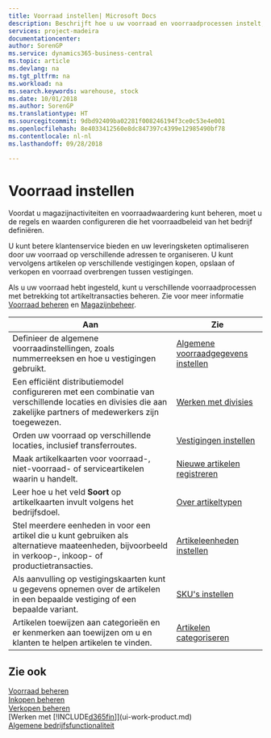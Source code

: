 ```yaml
---
title: Voorraad instellen| Microsoft Docs
description: Beschrijft hoe u uw voorraad en voorraadprocessen instelt, inclusief transferroutes en locaties, zoals magazijnen.
services: project-madeira
documentationcenter: 
author: SorenGP
ms.service: dynamics365-business-central
ms.topic: article
ms.devlang: na
ms.tgt_pltfrm: na
ms.workload: na
ms.search.keywords: warehouse, stock
ms.date: 10/01/2018
ms.author: SorenGP
ms.translationtype: HT
ms.sourcegitcommit: 9dbd92409ba02281f008246194f3ce0c53e4e001
ms.openlocfilehash: 8e4033412560e8dc847397c4399e12985490bf78
ms.contentlocale: nl-nl
ms.lasthandoff: 09/28/2018

---
```

# <a name="setting-up-inventory"></a>Voorraad instellen
Voordat u magazijnactiviteiten en voorraadwaardering kunt beheren, moet u de regels en waarden configureren die het voorraadbeleid van het bedrijf definiëren.

U kunt betere klantenservice bieden en uw leveringsketen optimaliseren door uw voorraad op verschillende adressen te organiseren. U kunt vervolgens artikelen op verschillende vestigingen kopen, opslaan of verkopen en voorraad overbrengen tussen vestigingen.

Als u uw voorraad hebt ingesteld, kunt u verschillende voorraadprocessen met betrekking tot artikeltransacties beheren. Zie voor meer informatie [Voorraad beheren](inventory-manage-inventory.md) en [Magazijnbeheer](warehouse-manage-warehouse.md).

| Aan | Zie |
| --- | --- |
| Definieer de algemene voorraadinstellingen, zoals nummerreeksen en hoe u vestigingen gebruikt. |[Algemene voorraadgegevens instellen](inventory-how-setup-general.md) |
|Een efficiënt distributiemodel configureren met een combinatie van verschillende locaties en divisies die aan zakelijke partners of medewerkers zijn toegewezen.|[Werken met divisies](inventory-responsibility-centers.md)|
| Orden uw voorraad op verschillende locaties, inclusief transferroutes. |[Vestigingen instellen](inventory-how-register-new-items.md) |
| Maak artikelkaarten voor voorraad-, niet-voorraad- of serviceartikelen waarin u handelt. |[Nieuwe artikelen registreren](inventory-how-register-new-items.md) |
|Leer hoe u het veld **Soort** op artikelkaarten invult volgens het bedrijfsdoel.|[Over artikeltypen](inventory-about-item-types.md)| 
|Stel meerdere eenheden in voor een artikel die u kunt gebruiken als alternatieve maateenheden, bijvoorbeeld in verkoop-, inkoop- of productietransacties.|[Artikeleenheden instellen](inventory-how-setup-units-of-measure.md)|
|Als aanvulling op vestigingskaarten kunt u gegevens opnemen over de artikelen in een bepaalde vestiging of een bepaalde variant.|[SKU's instellen](inventory-how-to-set-up-stockkeeping-units.md)|
| Artikelen toewijzen aan categorieën en er kenmerken aan toewijzen om u en klanten te helpen artikelen te vinden. |[Artikelen categoriseren](inventory-how-categorize-items.md) |

## <a name="see-also"></a>Zie ook
[Voorraad beheren](inventory-manage-inventory.md)  
[Inkopen beheren](purchasing-manage-purchasing.md)  
[Verkopen beheren](sales-manage-sales.md)    
[Werken met [!INCLUDE[d365fin](includes/d365fin_md.md)]](ui-work-product.md)  
[Algemene bedrijfsfunctionaliteit](ui-across-business-areas.md)


